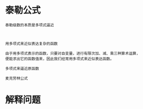 


# 泰勒公式

    泰勒级数的本质是多项式逼近
    
    

    用多项式来近似表达复杂的函数
    
    由于用多项式表示的函数，只要对自变量，进行有限次加、减、乘三种算术运算，
    便能求出它的函数值来，因此我们经常用多项式来近似表达函数。
    
    多项式来逼近原函数
    
    麦克劳林公式


# 解释问题

